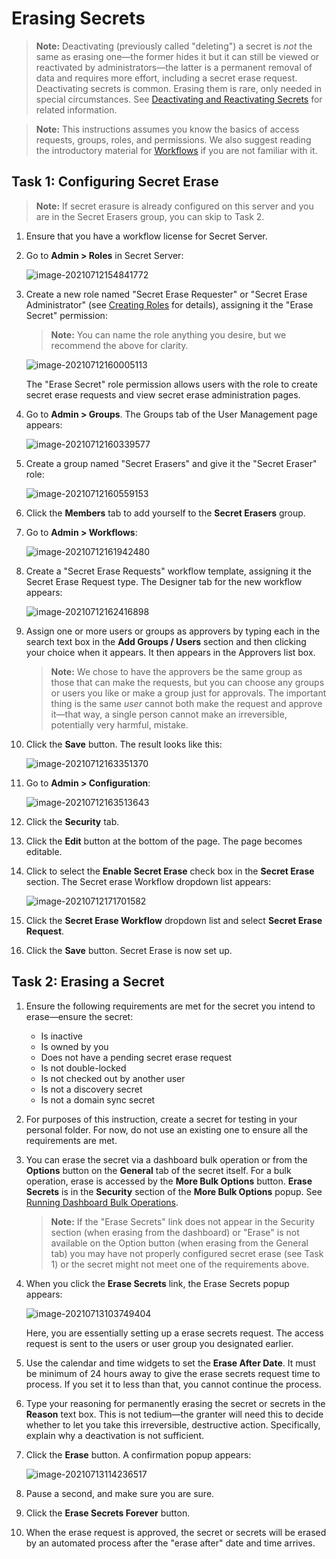 [title]: # (Erasing Secrets)
[tags]: # (secret, deleting secrets, erasing secrets)
[priority]: # (1000)

# Erasing Secrets

> **Note:** Deactivating (previously called "deleting") a secret is *not* the same as erasing one—the former hides it but it can still be viewed or reactivated by administrators—the latter is a permanent removal of data and requires more effort, including a secret erase request. Deactivating secrets is common. Erasing them is rare, only needed in special circumstances. See [Deactivating and Reactivating Secrets](../deactivating-and-reactivating-secrets/index.md) for related information.

> **Note:** This instructions assumes you know the basics of access requests, groups, roles, and permissions. We also suggest reading the introductory material for [Workflows](../../../secret-workflow-templates/index.md) if you are not familiar with it.

## Task 1: Configuring Secret Erase

> **Note:** If secret erasure is already configured on this server and you are in the Secret Erasers group, you can skip to Task 2.

1. Ensure that you have a workflow license for Secret Server. 

1. Go to **Admin \> Roles** in Secret Server:

   ![image-20210712154841772](images/image-20210712154841772.png)

1. Create a new role named "Secret Erase Requester" or "Secret Erase Administrator" (see [Creating Roles](../../../roles/creating-roles/index.md) for details), assigning it the "Erase Secret" permission:

   > **Note:** You can name the role anything you desire, but we recommend the above for clarity.

   ![image-20210712160005113](images/image-20210712160005113.png)

   The "Erase Secret" role permission allows users with the role to create secret erase requests and view secret erase administration pages.

1. Go to **Admin \> Groups**. The Groups tab of the User Management page appears:

   ![image-20210712160339577](images/image-20210712160339577.png)

1. Create a group named "Secret Erasers" and give it the "Secret Eraser" role:

   ![image-20210712160559153](images/image-20210712160559153.png)

1. Click the **Members** tab to add yourself to the **Secret Erasers** group.

1. Go to **Admin \> Workflows**:

   ![image-20210712161942480](images/image-20210712161942480.png)

1. Create a "Secret Erase Requests" workflow template, assigning it the Secret Erase Request type. The Designer tab for the new workflow appears:

   ![image-20210712162416898](images/image-20210712162416898.png)

1. Assign one or more users or groups as approvers by typing each in the search text box in the **Add Groups / Users** section and then clicking your choice when it appears. It then appears in the Approvers list box.

   > **Note:** We chose to have the approvers be the same group as those that can make the requests, but you can choose any groups or users you like or make a group just for approvals. The important thing is the same *user* cannot both make the request and approve it—that way, a single person cannot make an irreversible, potentially very harmful, mistake.

1. Click the **Save** button. The result looks like this:

   ![image-20210712163351370](images/image-20210712163351370.png)

1. Go to **Admin \> Configuration**:

   ![image-20210712163513643](images/image-20210712163513643.png)

1. Click the **Security** tab.

1. Click the **Edit** button at the bottom of the page. The page becomes editable.

1. Click to select the **Enable Secret Erase** check box in the **Secret Erase** section. The Secret erase Workflow dropdown list appears:

   ![image-20210712171701582](images/image-20210712171701582.png)

1. Click the **Secret Erase Workflow** dropdown list and select **Secret Erase Request**.

1. Click the **Save** button. Secret Erase is now set up. 

## Task 2: Erasing a Secret

1. Ensure the following requirements are met for the secret you intend to erase—ensure the secret:
    - Is inactive
    - Is owned by you
    - Does not have a pending secret erase request
    - Is not double-locked
    - Is not checked out by another user
    - Is not a discovery secret
    - Is not a domain sync secret

1. For purposes of this instruction, create a secret for testing in your personal folder. For now, do not use an existing one to ensure all the requirements are met. 

1. You can erase the secret via a dashboard bulk operation or from the **Options** button on the **General** tab of the secret itself. For a bulk operation, erase is accessed by the **More Bulk Options** button. **Erase Secrets** is in the **Security** section of the **More Bulk Options** popup. See [Running Dashboard Bulk Operations](../../../admin/application-dashboard/running-dashboard-bulk-operations/index.md#running-dashboard-bulk-operations).

    > **Note:** If the "Erase Secrets" link does not appear in the Security section (when erasing from the dashboard) or "Erase" is not available on the Option button (when erasing from the General tab) you may have not properly configured secret erase (see Task 1) or the secret might not meet one of the requirements above.

1. When you click the **Erase Secrets** link, the Erase Secrets popup appears:

    ![image-20210713103749404](images/image-20210713103749404.png)

    Here, you are essentially setting up a erase secrets request. The access request is sent to the users or  user group you designated earlier.

1. Use the calendar and time widgets to set the **Erase After Date**. It must be minimum of 24 hours away to give the erase secrets request time to process. If you set it to less than that, you cannot continue the process.

1. Type your reasoning for permanently erasing the secret or secrets in the **Reason** text box. This is not tedium—the granter will need this to decide whether to let you take this irreversible, destructive action. Specifically, explain why a deactivation is not sufficient.

1. Click the **Erase** button. A confirmation popup appears:

    ![image-20210713114236517](images/image-20210713114236517.png)

1. Pause a second, and make sure you are sure.

1. Click the **Erase Secrets Forever** button.

1. When the erase request is approved, the secret or secrets will be erased by an automated process after the "erase after" date and time arrives. 
